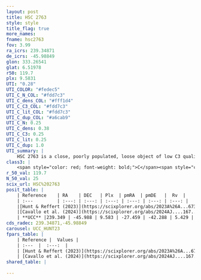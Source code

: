 ```yaml
---
layout: post
title: HSC 2763
style: style
title_flag: true
more_names: 
fname: hsc2763
fov: 3.99
ra_icrs: 239.34871
de_icrs: -45.98849
glon: 333.26541
glat: 6.51978
r50: 119.7
plx: 9.5831
UTI: "0.28"
UTI_COLOR: "#fedec5"
UTI_C_N_COL: "#fdd7c3"
UTI_C_dens_COL: "#fff1d4"
UTI_C_C3_COL: "#fdd7c3"
UTI_C_lit_COL: "#fdd7c3"
UTI_C_dup_COL: "#a6cab9"
UTI_C_N: 0.25
UTI_C_dens: 0.38
UTI_C_C3: 0.25
UTI_C_lit: 0.25
UTI_C_dup: 1.0
UTI_summary: |
    HSC 2763 is a close, poorly populated, loose object of low C3 quality. It was recently reported in the literature.
class3: |
    <span style="color: red; font-weight: bold;">C</span><span style="color: red; font-weight: bold;">C</span>
r_50_val: 119.7
N_50_val: 25
scix_url: HSC%202763
posit_table: |
    | Reference    | RA    | DEC   | Plx  | pmRA  | pmDE   |  Rv  |
    | :---         | :---: | :---: | :---: | :---: | :---: | :---: |
    |[Hunt & Reffert (2023)](https://scixplorer.org/abs/2023A%26A...673A.114H) | 239.886 | -46.371 | 9.579 | -27.211 | -43.042 | 5.105 |
    |[Cavallo et al. (2024)](https://scixplorer.org/abs/2024AJ....167...12C) | 239.008 | -46.038 | 9.579 | -- | -- | -- |
    | **UCC** |239.349 | -45.988 | 9.583 | -27.459 | -42.288 | 5.429 | 
cds_radec: 239.34871,-45.98849
carousel: UCC_HUNT23
fpars_table: |
    | Reference |  Values |
    | :---  |  :---:  |
    | [Hunt & Reffert (2023)](https://scixplorer.org/abs/2023A%26A...673A.114H) | `AV50=0.514, diffAV50=0.641, MOD50=5.072, logAge50=8.73` |
    | [Cavallo et al. (2024)](https://scixplorer.org/abs/2024AJ....167...12C) | `AV50=0.8, dMod50=5.18, logAge50=9.11, [Fe/H]50=0.29` |
shared_table: |
    
---
```

